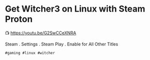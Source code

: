 # Get Witcher3 on Linux with Steam Proton

📺 <https://youtu.be/G2SwCCeXNRA>

Steam . Settings . Steam Play . Enable for All Other Titles

    #gaming #linux #witcher
